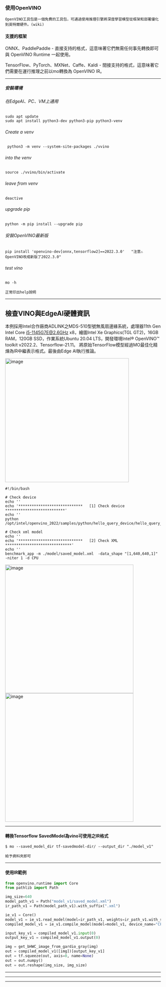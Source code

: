 ### 使用OpenVINO
`OpenVINO工具包是一個免費的工具包，可通過使用推理引擎將深度學習模型從框架和部署優化到英特爾硬件。(wiki)`

#### 支援的框架
ONNX、PaddlePaddle - 直接支持的格式，這意味著它們無需任何事先轉換即可與 OpenVINO Runtime 一起使用。

TensorFlow、PyTorch、MXNet、Caffe、Kaldi - 間接支持的格式，這意味著它們需要在運行推理之前以mo轉換為 OpenVINO IR。


 * * * 

##### 安裝環境
###### 在EdgeAI、PC、VM上通用

```ShellSession
sudo apt update
sudo apt install python3-dev python3-pip python3-venv
```
###### Create a venv
```ShellSession
 python3 -m venv --system-site-packages ./vvino
```
###### into the venv
```ShellSession
source ./vvino/bin/activate
```
###### leave from venv
```ShellSession
deactive
``` 
###### upgrade pip 
```ShellSession
python -m pip install --upgrade pip
``` 
 
###### 安裝OpenVINO最新版
```ShellSession
pip install 'openvino-dev[onnx,tensorflow2]==2022.3.0'   "注意⚠️ OpenVINO改成新版了2022.3.0"
```

###### test vino
```ShellSession
mo -h
```
`正常印出help說明`


 * * * 

## 檢查VINO與EdgeAI硬體資訊

 本例採用Intel合作廠商ADLINK之MDS-510型號無風扇邊緣系統，處理器11th Gen Intel Core i5-1145G7E@2.6GHz x8，繪圖Intel Xe Graphics(TGL GT2)，16GB RAM，120GB SSD，作業系統Ubuntu 20.04 LTS，開發環境Intel® OpenVINO™ toolkit v2022.2、Tensorflow-21.11。
 將原始TensorFlow模型經過MO最佳化精煉為IR中繼表示格式。最後由Edge AI執行推論。

<img width="400" alt="image" src="https://user-images.githubusercontent.com/18000764/212621076-4b394ef5-8f07-409b-9608-576e0fb2f38e.png">

```Shell
#!/bin/bash

# Check device
echo ''
echo '*****************************   [1] Check device   ***************************'
echo ''
python /opt/intel/openvino_2022/samples/python/hello_query_device/hello_query_device.py

# Check xml model
echo ''
echo '*****************************   [2] Check XML   ******************************'
echo ''
benchmark_app -m ./model/saved_model.xml  -data_shape "[1,640,640,1]" -niter 1 -d CPU
```

<img width="415" alt="image" src="https://user-images.githubusercontent.com/18000764/212619805-d9405ac9-9420-4134-b938-9ad0048d63a2.png">

<img width="415" alt="image" src="https://user-images.githubusercontent.com/18000764/212619827-7c365ecb-dea1-45cf-b610-048cf7307083.png">



 * * * 
#### 轉換Tensorflow SavedModel為vino可使用之IR格式
 ```ShellSession
 $ mo --saved_model_dir tf-savedmodel-dir/ --output_dir "./model_v1"
 ```
 ``` 給予資料夾即可  ```
 * * * 
 
#### 使用IR範例
    
```python
from openvino.runtime import Core
from pathlib import Path

img_size=640
model_path_v1 = Path("model_v1/saved_model.xml")
ir_path_v1 = Path(model_path_v1).with_suffix(".xml")

ie_v1 = Core()
model_v1 = ie_v1.read_model(model=ir_path_v1, weights=ir_path_v1.with_suffix(".bin"))
compiled_model_v1 = ie_v1.compile_model(model=model_v1, device_name="CPU")

input_key_v1 = compiled_model_v1.input(0)
output_key_v1 = compiled_model_v1.output(0)

img = get_bHWC_image_from_gardio_gray(img)
out = compiled_model_v1([img])[output_key_v1]
out = tf.squeeze(out, axis=0, name=None)
out = out.numpy()
out = out.reshape(img_size, img_size)
```






 * * * 
 * * * 
 * * * 
 
